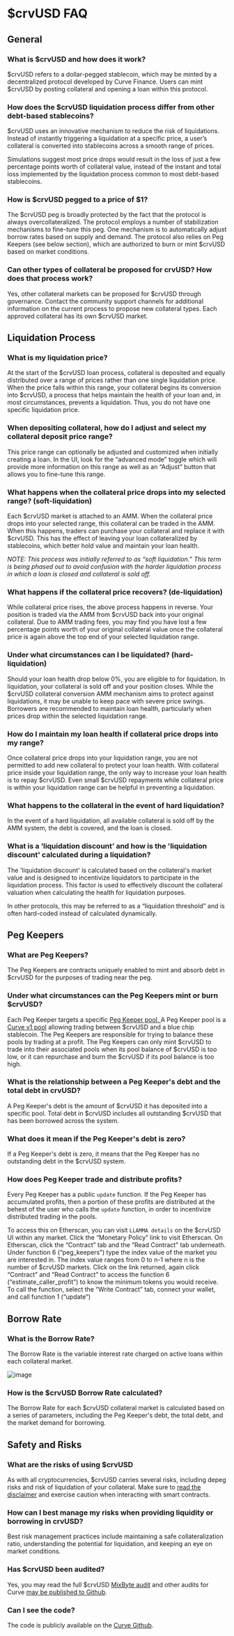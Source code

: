 # $crvUSD FAQ

## **General**

### **What is $crvUSD and how does it work?**

$crvUSD refers to a dollar-pegged stablecoin, which may be minted by a decentralized protocol developed by Curve Finance. Users can mint $crvUSD by posting collateral and opening a loan within this protocol.


### **How does the $crvUSD liquidation process differ from other debt-based stablecoins?**

$crvUSD uses an innovative mechanism to reduce the risk of liquidations. Instead of instantly triggering a liquidation at a specific price, a user’s collateral is converted into stablecoins across a smooth range of prices.

Simulations suggest most price drops would result in the loss of just a few percentage points worth of collateral value, instead of the instant and total loss implemented by the liquidation process common to most debt-based stablecoins.

### **How is $crvUSD pegged to a price of $1?**

The $crvUSD peg is broadly protected by the fact that the protocol is always overcollateralized.  The protocol employs a number of stabilization mechanisms to fine-tune this peg.  One mechanism is to automatically adjust borrow rates based on supply and demand.  The protocol also relies on Peg Keepers (see below section), which are authorized to burn or mint $crvUSD based on market conditions. 


### **Can other types of collateral be proposed for crvUSD? How does that process work?**

Yes, other collateral markets can be proposed for $crvUSD through governance. Contact the community support channels for additional information on the current process to propose new collateral types.  Each approved collateral has its own $crvUSD market.


## **Liquidation Process**


### **What is my liquidation price?**

At the start of the $crvUSD loan process, collateral is deposited and equally distributed over a range of prices rather than one single liquidation price. When the price falls within this range, your collateral begins its conversion into $crvUSD, a process that helps maintain the health of your loan and, in most circumstances, prevents a liquidation. Thus, you do not have one specific liquidation price.


### **When depositing collateral, how do I adjust and select my collateral deposit price range?**

This price range can optionally be adjusted and customized when initially creating a loan. In the UI, look for the “advanced mode” toggle which will provide more information on this range as well as an “Adjust” button that allows you to fine-tune this range.


### **What happens when the collateral price drops into my selected range? (soft-liquidation)**

Each $crvUSD market is attached to an AMM. When the collateral price drops into your selected range, this collateral can be traded in the AMM. When this happens, traders can purchase your collateral and replace it with $crvUSD. This has the effect of leaving your loan collateralized by stablecoins, which better hold value and maintain your loan health.

_NOTE: This process was initially referred to as “soft liquidation.” This term is being phased out to avoid confusion with the harder liquidation process in which a loan is closed and collateral is sold off._


### **What happens if the collateral price recovers? (de-liquidation)**

While collateral price rises, the above process happens in reverse. Your position is traded via the AMM from $crvUSD back into your original collateral. Due to AMM trading fees, you may find you have lost a few percentage points worth of your original collateral value once the collateral price is again above the top end of your selected liquidation range.


### **Under what circumstances can I be liquidated? (hard-liquidation)**

Should your loan health drop below 0%, you are eligible to for liquidation.  In liquidation, your collateral is sold off and your position closes. While the $crvUSD collateral conversion AMM mechanism aims to protect against liquidations, it may be unable to keep pace with severe price swings. Borrowers are recommended to maintain loan health, particularly when prices drop within the selected liquidation range.


### **How do I maintain my loan health if collateral price drops into my range?**

Once collateral price drops into your liquidation range, you are not permitted to add new collateral to protect your loan health. With collateral price inside your liquidation range, the only way to increase your loan health is to repay $crvUSD. Even small $crvUSD repayments while collateral price is within your liquidation range can be helpful in preventing a liquidation.


### **What happens to the collateral in the event of hard liquidation?**

In the event of a hard liquidation, all available collateral is sold off by the AMM system, the debt is covered, and the loan is closed.


### **What is a ‘liquidation discount’ and how is the 'liquidation discount' calculated during a liquidation?**

The 'liquidation discount' is calculated based on the collateral's market value and is designed to incentivize liquidators to participate in the liquidation process. This factor is used to effectively discount the collateral valuation when calculating the health for liquidation purposes.

In other protocols, this may be referred to as a “liquidation threshold” and is often hard-coded instead of calculated dynamically.


## **Peg Keepers**


### **What are Peg Keepers?**

The Peg Keepers are contracts uniquely enabled to mint and absorb debt in $crvUSD for the purposes of trading near the peg.


### **Under what circumstances can the Peg Keepers mint or burn $crvUSD?**

Each Peg Keeper targets a specific [Peg Keeper pool](https://curve.fi/#/ethereum/pools?filter=crvusd)<span style="text-decoration:underline;">. </span>A Peg Keeper pool is a [Curve v1 pool](https://resources.curve.fi/base-features/understanding-curve) allowing trading between $crvUSD and a blue chip stablecoin. The Peg Keepers are responsible for trying to balance these pools by trading at a profit. The Peg Keepers can only mint $crvUSD to trade into their associated pools when its pool balance of $crvUSD is too low, or it can repurchase and burn the $crvUSD if its pool balance is too high.


### **What is the relationship between a Peg Keeper's debt and the total debt in crvUSD?**

A Peg Keeper's debt is the amount of $crvUSD it has deposited into a specific pool. Total debt in $crvUSD includes all outstanding $crvUSD that has been borrowed across the system.


### **What does it mean if the Peg Keeper's debt is zero?**

If a Peg Keeper's debt is zero, it means that the Peg Keeper has no outstanding debt in the $crvUSD system.


### **How does Peg Keeper trade and distribute profits?**

Every Peg Keeper has a public `update` function. If the Peg Keeper has accumulated profits, then a portion of these profits are distributed at the behest of the user who calls the `update` function, in order to incentivize distributed trading in the pools. 

To access this on Etherscan, you can visit `LLAMMA details` on the $crvUSD UI within any market.  Click the “Monetary Policy” link to visit Etherscan.  On Etherscan, click the “Contract” tab and the “Read Contract” tab underneath.  Under function 6 (“peg_keepers”) type the index value of the market you are interested in. The index value ranges from 0 to n-1 where n is the number of $crvUSD markets.  Click on the link returned, again click “Contract” and “Read Contract” to access the function 6 (“estimate_caller_profit”) to know the minimum tokens you would receive.  To call the function, select the “Write Contract” tab, connect your wallet, and call function 1 (“update”)


## **Borrow Rate**


### **What is the Borrow Rate?**

The Borrow Rate is the variable interest rate charged on active loans within each collateral market.

![image](https://github.com/CurveDocs/curve-resources/assets/7863230/ad827cab-5fd9-42ee-a1e1-7aebb5199e65)

### **How is the $crvUSD Borrow Rate calculated?**

The Borrow Rate for each $crvUSD collateral market is calculated based on a series of parameters, including the Peg Keeper's debt, the total debt, and the market demand for borrowing.


## **Safety and Risks**


### **What are the risks of using $crvUSD**

As with all cryptocurrencies, $crvUSD carries several risks, including depeg risks and risk of liquidation of your collateral. Make sure to [read the disclaimer](https://crvusd.curve.fi/#/ethereum/risk-disclaimer) and exercise caution when interacting with smart contracts.


### **How can I best manage my risks when providing liquidity or borrowing in crvUSD?**

Best risk management practices include maintaining a safe collateralization ratio, understanding the potential for liquidation, and keeping an eye on market conditions.


### **Has $crvUSD been audited?**

Yes, you may read the full $crvUSD [MixByte audit](https://github.com/mixbytes/audits_public/tree/master/Curve%20Finance/Curve%20Stablecoin%20(crvUSD)) and other audits for Curve [may be published to Github](https://github.com/curvefi/security-incident-reports/tree/main/audits).


### **Can I see the code?**

The code is publicly available on the [Curve Github](https://github.com/curvefi/curve-stablecoin).
